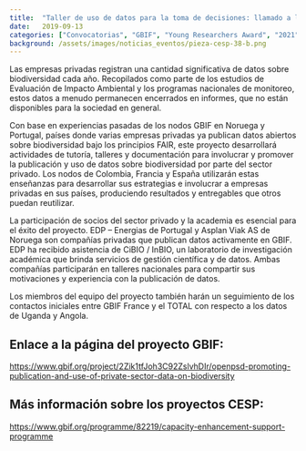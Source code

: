 ```yaml
---
title:  "Taller de uso de datos para la toma de decisiones: llamado a la comunidad iberoamericana"
date:   2019-09-13
categories: ["Convocatorias", "GBIF", "Young Researchers Award", "2021"]
background: /assets/images/noticias_eventos/pieza-cesp-38-b.png
---
```


Las empresas privadas registran una cantidad significativa de datos sobre biodiversidad cada año. Recopilados como parte de los estudios de Evaluación de Impacto Ambiental y los programas nacionales de monitoreo, estos datos a menudo permanecen encerrados en informes, que no están disponibles para la sociedad en general.

Con base en experiencias pasadas de los nodos GBIF en Noruega y Portugal, países donde varias empresas privadas ya publican datos abiertos sobre biodiversidad bajo los principios FAIR, este proyecto desarrollará actividades de tutoría, talleres y documentación para involucrar y promover la publicación y uso de datos sobre biodiversidad por parte del sector privado. Los nodos de Colombia, Francia y España utilizarán estas enseñanzas para desarrollar sus estrategias e involucrar a empresas privadas en sus países, produciendo resultados y entregables que otros puedan reutilizar.

La participación de socios del sector privado y la academia es esencial para el éxito del proyecto. EDP – Energias de Portugal y Asplan Viak AS de Noruega son compañías privadas que publican datos activamente en GBIF. EDP ha recibido asistencia de CiBIO / InBIO, un laboratorio de investigación académica que brinda servicios de gestión científica y de datos. Ambas compañías participarán en talleres nacionales para compartir sus motivaciones y experiencia con la publicación de datos.

Los miembros del equipo del proyecto también harán un seguimiento de los contactos iniciales entre GBIF France y el TOTAL con respecto a los datos de Uganda y Angola.

## Enlace a la página del proyecto GBIF:
https://www.gbif.org/project/2Zik1tfJoh3C92ZslvhDIr/openpsd-promoting-publication-and-use-of-private-sector-data-on-biodiversity

## Más información sobre los proyectos CESP:
https://www.gbif.org/programme/82219/capacity-enhancement-support-programme
